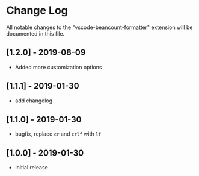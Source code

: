 # Change Log
All notable changes to the "vscode-beancount-formatter" extension will be documented in this file.

## [1.2.0] - 2019-08-09
- Added more customization options

## [1.1.1] - 2019-01-30
- add changelog

## [1.1.0] - 2019-01-30
- bugfix, replace `cr` and `crlf` with `lf`

## [1.0.0] - 2019-01-30
- Initial release